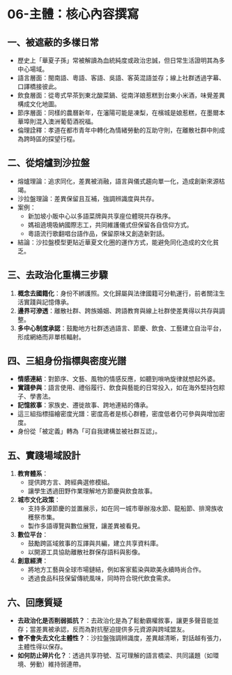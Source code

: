 # 06-主體：核心內容撰寫

## 一、被遮蔽的多樣日常
- 歷史上「華夏子孫」常被解讀為血統純度或政治忠誠，但日常生活證明其為多中心場域。
- 語言層面：閩南語、粵語、客語、吳語、客英混語並存；線上社群透過字幕、口譯橋接彼此。
- 飲食層面：從粵式早茶到東北酸菜鍋、從南洋娘惹糕到台東小米酒，味覺差異構成文化地圖。
- 節序層面：同樣的農曆新年，在瀋陽可能是凍梨，在檳城是娘惹糕，在墨爾本華埠則混入澳洲葡萄酒祝福。
- 倫理詮釋：孝道在都市青年中轉化為情緒勞動的互助守則，在離散社群中則成為跨時區的探望行程。

## 二、從熔爐到沙拉盤
- 熔爐理論：追求同化，差異被消融，語言與儀式趨向單一化，造成創新來源枯竭。
- 沙拉盤理論：差異保留且互補，強調辨識度與共存。
- 案例：
  - 新加坡小販中心以多語菜牌與共享座位體現共存秩序。
  - 媽祖遶境吸納國際志工，共同維護儀式但保留各自信仰方式。
  - 粵語流行歌翻唱台語作品，保留原味又創造新對話。
- 結論：沙拉盤模型更貼近華夏文化圈的運作方式，能避免同化造成的文化貧乏。

## 三、去政治化重構三步驟
1. **概念去國籍化**：身份不綁護照。文化歸屬與法律國籍可分軌運行，前者關注生活實踐與記憶傳承。
2. **邊界可滲透**：離散社群、跨族婚姻、跨語教育與線上社群使差異得以共存與調整。
3. **多中心制度承認**：鼓勵地方社群透過語言、節慶、飲食、工藝建立自治平台，形成網絡而非單核輻射。

## 四、三組身份指標與密度光譜
- **情感連結**：對節序、文藝、風物的情感反應，如聽到嗩吶旋律就想起外婆。
- **實踐參與**：語言使用、禮俗履行、飲食與藝能的日常投入，如在海外堅持包粽子、學書法。
- **記憶敘事**：家族史、遷徙故事、跨地連結的傳承。
- 這三組指標描繪密度光譜：密度高者是核心群體，密度低者仍可參與與增加密度。
- 身份從「被定義」轉為「可自我建構並被社群互認」。

## 五、實踐場域設計
1. **教育體系**：
   - 提供跨方言、跨經典選修模組。
   - 讓學生透過田野作業理解地方節慶與飲食故事。
2. **城市文化政策**：
   - 支持多源節慶的並置展示，如在同一城市舉辦潑水節、龍船節、排灣族收穫祭市集。
   - 製作多語導覽與數位展覽，讓差異被看見。
3. **數位平台**：
   - 鼓勵跨區域敘事的互譯與共編，建立共享資料庫。
   - 以開源工具協助離散社群保存語料與影像。
4. **創意經濟**：
   - 將地方工藝與全球市場鏈結，例如客家藍染與歐美永續時尚合作。
   - 透過食品科技保留傳統風味，同時符合現代飲食需求。

## 六、回應質疑
- **去政治化是否削弱抵抗？**：去政治化是為了鬆動霸權敘事，讓更多聲音能並存；當差異被承認，反而為對抗壓迫提供多元資源與跨域盟友。
- **會不會失去文化主體性？**：沙拉盤強調辨識度，差異越清晰，對話越有張力，主體性得以保存。
- **如何防止碎片化？**：透過共享符號、互可理解的語言橋梁、共同議題（如環境、勞動）維持弱連帶。
